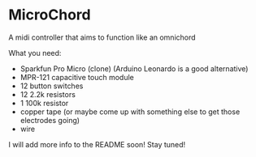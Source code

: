 # MicroChord
A midi controller that aims to function like an omnichord

What you need:

- Sparkfun Pro Micro (clone) (Arduino Leonardo is a good alternative)
- MPR-121 capacitive touch module
- 12 button switches
- 12 2.2k resistors
- 1 100k resistor
- copper tape (or maybe come up with something else to get those electrodes going)
- wire


I will add more info to the README soon!
Stay tuned!
